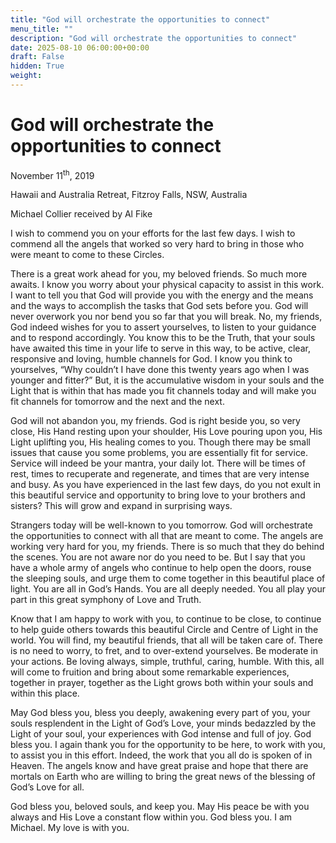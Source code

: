```yaml
---
title: "God will orchestrate the opportunities to connect"
menu_title: ""
description: "God will orchestrate the opportunities to connect"
date: 2025-08-10 06:00:00+00:00
draft: False
hidden: True
weight:
---
```

# God will orchestrate the opportunities to connect

November 11<sup>th</sup>, 2019

Hawaii and Australia Retreat, Fitzroy Falls, NSW, Australia

Michael Collier received by Al Fike

I wish to commend you on your efforts for the last few days. I wish to commend all the angels that worked so very hard to bring in those who were meant to come to these Circles.

There is a great work ahead for you, my beloved friends. So much more awaits. I know you worry about your physical capacity to assist in this work. I want to tell you that God will provide you with the energy and the means and the ways to accomplish the tasks that God sets before you. God will never overwork you nor bend you so far that you will break. No, my friends, God indeed wishes for you to assert yourselves, to listen to your guidance and to respond accordingly. You know this to be the Truth, that your souls have awaited this time in your life to serve in this way, to be active, clear, responsive and loving, humble channels for God. I know you think to yourselves, “Why couldn’t I have done this twenty years ago when I was younger and fitter?” But, it is the accumulative wisdom in your souls and the Light that is within that has made you fit channels today and will make you fit channels for tomorrow and the next and the next.

God will not abandon you, my friends. God is right beside you, so very close, His Hand resting upon your shoulder, His Love pouring upon you, His Light uplifting you, His healing comes to you. Though there may be small issues that cause you some problems, you are essentially fit for service. Service will indeed be your mantra, your daily lot. There will be times of rest, times to recuperate and regenerate, and times that are very intense and busy. As you have experienced in the last few days, do you not exult in this beautiful service and opportunity to bring love to your brothers and sisters? This will grow and expand in surprising ways.

Strangers today will be well-known to you tomorrow. God will orchestrate the opportunities to connect with all that are meant to come. The angels are working very hard for you, my friends. There is so much that they do behind the scenes. You are not aware nor do you need to be. But I say that you have a whole army of angels who continue to help open the doors, rouse the sleeping souls, and urge them to come together in this beautiful place of light. You are all in God’s Hands. You are all deeply needed. You all play your part in this great symphony of Love and Truth.

Know that I am happy to work with you, to continue to be close, to continue to help guide others towards this beautiful Circle and Centre of Light in the world. You will find, my beautiful friends, that all will be taken care of. There is no need to worry, to fret, and to over-extend yourselves. Be moderate in your actions. Be loving always, simple, truthful, caring, humble. With this, all will come to fruition and bring about some remarkable experiences, together in prayer, together as the Light grows both within your souls and within this place.

May God bless you, bless you deeply, awakening every part of you, your souls resplendent in the Light of God’s Love, your minds bedazzled by the Light of your soul, your experiences with God intense and full of joy. God bless you. I again thank you for the opportunity to be here, to work with you, to assist you in this effort. Indeed, the work that you all do is spoken of in Heaven. The angels know and have great praise and hope that there are mortals on Earth who are willing to bring the great news of the blessing of God’s Love for all.

God bless you, beloved souls, and keep you. May His peace be with you always and His Love a constant flow within you. God bless you. I am Michael. My love is with you.
